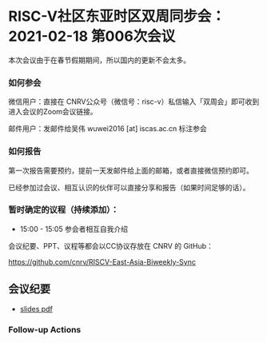 # RISC-V社区东亚时区双周同步会：2021-02-18 第006次会议

本次会议由于在春节假期期间，所以国内的更新不会太多。

### 如何参会

微信用户：直接在 CNRV公众号（微信号：risc-v）私信输入「双周会」即可收到进入会议的Zoom会议链接。

邮件用户：发邮件给吴伟 wuwei2016 [at] iscas.ac.cn 标注参会

### 如何报告

第一次报告需要预约，提前一天发邮件给上面的邮箱，或者直接微信预约即可。

已经参加过会议、相互认识的伙伴可以直接分享和报告（如果时间足够的话）。

### 暂时确定的议程（持续添加）：

- 15:00 - 15:05 参会者相互自我介绍


会议纪要、PPT、议程等都会以CC协议存放在 CNRV 的 GitHub：

https://github.com/cnrv/RISCV-East-Asia-Biweekly-Sync

## 会议纪要

- [slides pdf](2021-02-18.slides.pdf)

### Follow-up Actions
